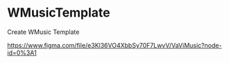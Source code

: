 # WMusicTemplate
Create WMusic Template

https://www.figma.com/file/e3Kl36VO4XbbSy70F7LwvV/VaViMusic?node-id=0%3A1

